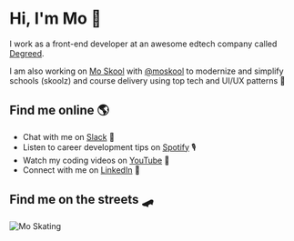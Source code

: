 # Hi, I'm Mo 👋

I work as a front-end developer at an awesome edtech company called [Degreed](http://degreed.com/).


I am also working on [Mo Skool](https://moskool.com) with [@moskool](https://github.com/moskool) to modernize and simplify schools (skoolz) and course delivery using  top tech and UI/UX patterns 🚀



## Find me online 🌎
- Chat with me on <a href="https://mo-skool.slack.com/archives/C01BD7GDS4F">Slack</a> 💬
- Listen to career development tips on <a href="https://open.spotify.com/show/05zMrubk08T85mfEn0DIx6">Spotify</a> 🎙
- Watch my coding videos on <a href="https://www.youtube.com/channel/UCWAPvsUtwlnbbHdxk_CX2yg?view_as=subscriber">YouTube</a> 🍿
- Connect with me on <a href="https://www.linkedin.com/in/mo-sharif/">LinkedIn</a> 💼


## Find me on the streets 🛹

![Mo Skating](https://images.ctfassets.net/d9vefg82sy0n/5ESjFT1jRBTbZWbFW9paWM/7b218597d30178eead95ab38aabc4a56/moskating.gif)


